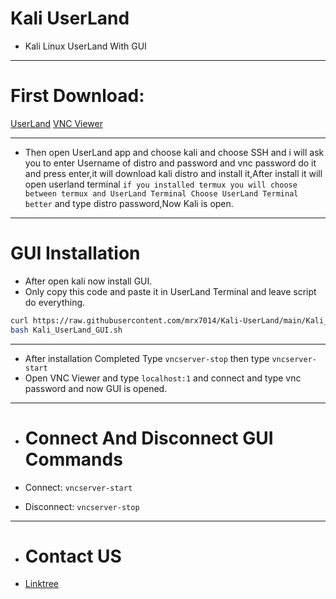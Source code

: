 # Kali UserLand

- Kali Linux UserLand With GUI
____

# First Download:

<a href="https://f-droid.org/repo/tech.ula_2927098.apk">UserLand</a>
<a href="https://play.google.com/store/apps/details?id=com.realvnc.viewer.android">VNC Viewer</a>

____

- Then open UserLand app and choose kali and choose SSH and i will ask you to enter Username of distro and password and vnc password do it and press enter,it will download kali distro and install it,After install it will open userland terminal ```if you installed termux you will choose between termux and UserLand Terminal Choose UserLand Terminal better``` and type distro password,Now Kali is open.

___

# GUI Installation 

- After open kali now install GUI.
- Only copy this code and paste it in UserLand Terminal and leave script do everything.
```sh
curl https://raw.githubusercontent.com/mrx7014/Kali-UserLand/main/Kali_UserLand_GUI.sh >> Kali_UserLand_GUI.sh
bash Kali_UserLand_GUI.sh
```
___

- After installation Completed Type ```vncserver-stop``` then type ```vncserver-start```
- Open VNC Viewer and type ```localhost:1``` and connect and type vnc password and now GUI is opened.

___

- # Connect And Disconnect GUI Commands

- Connect: ```vncserver-start```

- Disconnect: ```vncserver-stop```

____

- # Contact US

- <a href="https://linktr.ee/mrx7014">Linktree</a>
